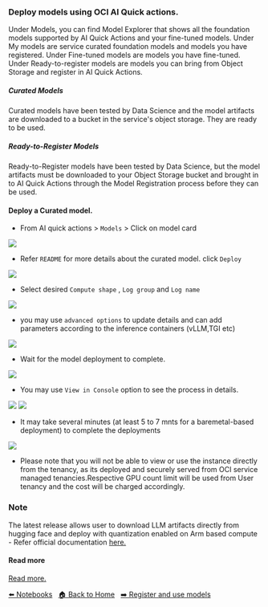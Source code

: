 ### Deploy models using OCI AI Quick actions.

Under Models, you can find Model Explorer that shows all the foundation models supported by AI Quick Actions and your fine-tuned models. Under My models are service curated foundation models and models you have registered. Under Fine-tuned models are models you have fine-tuned. Under Ready-to-register models are models you can bring from Object Storage and register in AI Quick Actions.

##### Curated Models
Curated models have been tested by Data Science and the model artifacts are downloaded to a bucket in the service's object storage. They are ready to be used.

##### Ready-to-Register Models
Ready-to-Register models have been tested by Data Science, but the model artifacts must be downloaded to your Object Storage bucket and brought in to AI Quick Actions through the Model Registration process before they can be used.

#### Deploy a Curated model.

- From AI quick actions > `Models` > Click on model card

![](images/cm_deploy.png)

- Refer `README` for more details about the curated model. click `Deploy`

![](images/cm_rm.png)

- Select desired `Compute shape` , `Log group` and `Log name`

![](images/cm_deploy_shape.png)

- you may use `advanced options` to update details and can add parameters according to the inference containers (vLLM,TGI etc)

![](images/cm_deploy_advancedoptions.png)

- Wait for the model deployment to complete.

![](images/deploy_progress.png)

- You may use `View in Console` option to see the process in details.

![](images/view_console.png)
![](images/deploy_details_1.png)
- It may take several minutes (at least 5 to 7 mnts for a baremetal-based deployment) to complete the deployments

![](images/model_deployment_details.png)

- Please note that you will not be able to view or use the instance directly from the tenancy, as its deployed and securely served from OCI service managed tenancies.Respective GPU count limit will be used from User tenancy and the cost will be charged accordingly.


### Note
The latest release allows user to download LLM artifacts directly from hugging face and deploy with quantization enabled on Arm based compute - Refer official documentation [here.](https://docs.oracle.com/en-us/iaas/data-science/using/ai-quick-actions-models-byom.htm#ai-quick-actions-models-unverified)


#### Read more 
[Read more.](https://github.com/oracle-samples/oci-data-science-ai-samples/blob/main/ai-quick-actions/model-deployment-tips.md)


[⬅️ Notebooks](notebook.md) &nbsp; [🏠 Back to Home](../README.md) &nbsp; [➡️ Register and use models](register_use_model.md)
